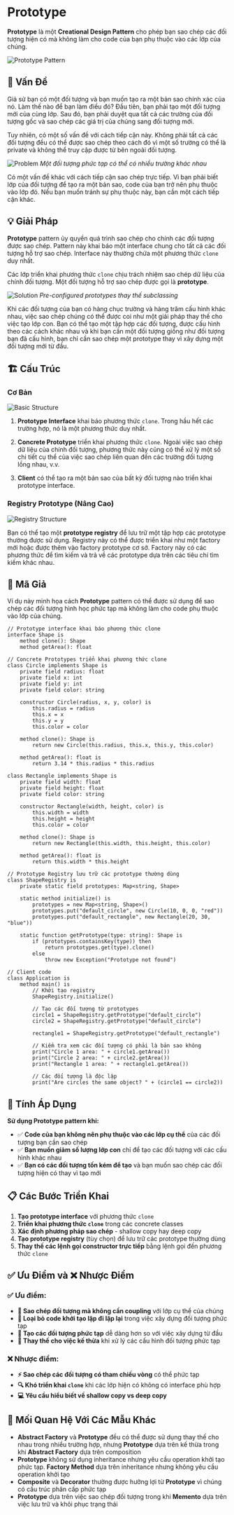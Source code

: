 # Prototype

**Prototype** là một **Creational Design Pattern** cho phép bạn sao chép các đối tượng hiện có mà không làm cho code của bạn phụ thuộc vào các lớp của chúng.

![Prototype Pattern](https://refactoring.guru/images/patterns/content/prototype/prototype-en.png)

## 🎯 Vấn Đề

Giả sử bạn có một đối tượng và bạn muốn tạo ra một bản sao chính xác của nó. Làm thế nào để bạn làm điều đó? Đầu tiên, bạn phải tạo một đối tượng mới của cùng lớp. Sau đó, bạn phải duyệt qua tất cả các trường của đối tượng gốc và sao chép các giá trị của chúng sang đối tượng mới.

Tuy nhiên, có một số vấn đề với cách tiếp cận này. Không phải tất cả các đối tượng đều có thể được sao chép theo cách đó vì một số trường có thể là private và không thể truy cập được từ bên ngoài đối tượng.

![Problem](https://refactoring.guru/images/patterns/diagrams/prototype/problem.png)
*Một đối tượng phức tạp có thể có nhiều trường khác nhau*

Có một vấn đề khác với cách tiếp cận sao chép trực tiếp. Vì bạn phải biết lớp của đối tượng để tạo ra một bản sao, code của bạn trở nên phụ thuộc vào lớp đó. Nếu bạn muốn tránh sự phụ thuộc này, bạn cần một cách tiếp cận khác.

## 💡 Giải Pháp

**Prototype** pattern ủy quyền quá trình sao chép cho chính các đối tượng được sao chép. Pattern này khai báo một interface chung cho tất cả các đối tượng hỗ trợ sao chép. Interface này thường chứa một phương thức `clone` duy nhất.

Các lớp triển khai phương thức `clone` chịu trách nhiệm sao chép dữ liệu của chính đối tượng. Một đối tượng hỗ trợ sao chép được gọi là **prototype**.

![Solution](https://refactoring.guru/images/patterns/diagrams/prototype/solution.png)
*Pre-configured prototypes thay thế subclassing*

Khi các đối tượng của bạn có hàng chục trường và hàng trăm cấu hình khác nhau, việc sao chép chúng có thể được coi như một giải pháp thay thế cho việc tạo lớp con. Bạn có thể tạo một tập hợp các đối tượng, được cấu hình theo các cách khác nhau và khi bạn cần một đối tượng giống như đối tượng bạn đã cấu hình, bạn chỉ cần sao chép một prototype thay vì xây dựng một đối tượng mới từ đầu.

## 🏗️ Cấu Trúc

### Cơ Bản

![Basic Structure](https://refactoring.guru/images/patterns/diagrams/prototype/structure.png)

1. **Prototype Interface** khai báo phương thức `clone`. Trong hầu hết các trường hợp, nó là một phương thức duy nhất.

2. **Concrete Prototype** triển khai phương thức `clone`. Ngoài việc sao chép dữ liệu của chính đối tượng, phương thức này cũng có thể xử lý một số chi tiết cụ thể của việc sao chép liên quan đến các trường đối tượng lồng nhau, v.v.

3. **Client** có thể tạo ra một bản sao của bất kỳ đối tượng nào triển khai prototype interface.

### Registry Prototype (Nâng Cao)

![Registry Structure](https://refactoring.guru/images/patterns/diagrams/prototype/structure-prototype-cache.png)

Bạn có thể tạo một **prototype registry** để lưu trữ một tập hợp các prototype thường được sử dụng. Registry này có thể được triển khai như một factory mới hoặc được thêm vào factory prototype cơ sở. Factory này có các phương thức để tìm kiếm và trả về các prototype dựa trên các tiêu chí tìm kiếm khác nhau.

## 📝 Mã Giả

Ví dụ này minh họa cách **Prototype** pattern có thể được sử dụng để sao chép các đối tượng hình học phức tạp mà không làm cho code phụ thuộc vào lớp của chúng.

```pseudocode
// Prototype interface khai báo phương thức clone
interface Shape is
    method clone(): Shape
    method getArea(): float

// Concrete Prototypes triển khai phương thức clone
class Circle implements Shape is
    private field radius: float
    private field x: int
    private field y: int
    private field color: string

    constructor Circle(radius, x, y, color) is
        this.radius = radius
        this.x = x
        this.y = y
        this.color = color

    method clone(): Shape is
        return new Circle(this.radius, this.x, this.y, this.color)

    method getArea(): float is
        return 3.14 * this.radius * this.radius

class Rectangle implements Shape is
    private field width: float
    private field height: float
    private field color: string

    constructor Rectangle(width, height, color) is
        this.width = width
        this.height = height
        this.color = color

    method clone(): Shape is
        return new Rectangle(this.width, this.height, this.color)

    method getArea(): float is
        return this.width * this.height

// Prototype Registry lưu trữ các prototype thường dùng
class ShapeRegistry is
    private static field prototypes: Map<string, Shape>

    static method initialize() is
        prototypes = new Map<string, Shape>()
        prototypes.put("default_circle", new Circle(10, 0, 0, "red"))
        prototypes.put("default_rectangle", new Rectangle(20, 30, "blue"))

    static function getPrototype(type: string): Shape is
        if (prototypes.containsKey(type)) then
            return prototypes.get(type).clone()
        else
            throw new Exception("Prototype not found")

// Client code
class Application is
    method main() is
        // Khởi tạo registry
        ShapeRegistry.initialize()

        // Tạo các đối tượng từ prototypes
        circle1 = ShapeRegistry.getPrototype("default_circle")
        circle2 = ShapeRegistry.getPrototype("default_circle")
        
        rectangle1 = ShapeRegistry.getPrototype("default_rectangle")
        
        // Kiểm tra xem các đối tượng có phải là bản sao không
        print("Circle 1 area: " + circle1.getArea())
        print("Circle 2 area: " + circle2.getArea())
        print("Rectangle 1 area: " + rectangle1.getArea())
        
        // Các đối tượng là độc lập
        print("Are circles the same object? " + (circle1 == circle2))
```

## 🎯 Tính Áp Dụng

**Sử dụng Prototype pattern khi:**

- ✅ **Code của bạn không nên phụ thuộc vào các lớp cụ thể** của các đối tượng bạn cần sao chép
- ✅ **Bạn muốn giảm số lượng lớp con** chỉ để tạo các đối tượng với các cấu hình khác nhau
- ✅ **Bạn có các đối tượng tốn kém để tạo** và bạn muốn sao chép các đối tượng hiện có thay vì tạo mới

## 📋 Các Bước Triển Khai

1. **Tạo prototype interface** với phương thức `clone`
2. **Triển khai phương thức `clone`** trong các concrete classes
3. **Xác định phương pháp sao chép** - shallow copy hay deep copy
4. **Tạo prototype registry** (tùy chọn) để lưu trữ các prototype thường dùng
5. **Thay thế các lệnh gọi constructor trực tiếp** bằng lệnh gọi đến phương thức `clone`

## ✅ Ưu Điểm và ❌ Nhược Điểm

### ✅ Ưu điểm:
- **🎯 Sao chép đối tượng mà không cần coupling** với lớp cụ thể của chúng
- **🔄 Loại bỏ code khởi tạo lặp đi lặp lại** trong việc xây dựng đối tượng phức tạp
- **🚀 Tạo các đối tượng phức tạp** dễ dàng hơn so với việc xây dựng từ đầu
- **📐 Thay thế cho việc kế thừa** khi xử lý các cấu hình đối tượng phức tạp

### ❌ Nhược điểm:
- **⚡ Sao chép các đối tượng có tham chiếu vòng** có thể phức tạp
- **🔍 Khó triển khai `clone`** khi các lớp hiện có không có interface phù hợp
- **💻 Yêu cầu hiểu biết về shallow copy vs deep copy**

## 🔗 Mối Quan Hệ Với Các Mẫu Khác

- **Abstract Factory** và **Prototype** đều có thể được sử dụng thay thế cho nhau trong nhiều trường hợp, nhưng **Prototype** dựa trên kế thừa trong khi **Abstract Factory** dựa trên composition
- **Prototype** không sử dụng inheritance nhưng yêu cầu operation khởi tạo phức tạp. **Factory Method** dựa trên inheritance nhưng không yêu cầu operation khởi tạo
- **Composite** và **Decorator** thường được hưởng lợi từ **Prototype** vì chúng có cấu trúc phân cấp phức tạp
- **Prototype** dựa trên việc sao chép đối tượng trong khi **Memento** dựa trên việc lưu trữ và khôi phục trạng thái
